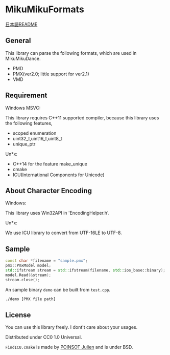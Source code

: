 # MikuMikuFormats

[日本語README](README_Ja.md)

## General

This library can parse the following formats, which are used in MikuMikuDance.

- PMD
- PMX(ver2.0; little support for ver2.1)
- VMD

## Requirement
Windows MSVC:

This library requires C++11 supported compiler, because this library uses the following features,

- scoped enumeration
- uint32_t,uint16_t,uint8_t
- unique_ptr

Un\*x:
- C++14 for the feature make_unique
- cmake
- ICU(International Components for Unicode)

## About Character Encoding
Windows:

This library uses Win32API in 'EncodingHelper.h'.

Un\*x:

We use ICU library to convert from UTF-16LE to UTF-8.

## Sample

```cpp
const char *filename = "sample.pmx";
pmx::PmxModel model;
std::ifstream stream = std::ifstream(filename, std::ios_base::binary);
model.Read(&stream);
stream.close();
```

An sample binary `demo` can be built from `test.cpp`.
```bash
./demo [PMX file path]
```

## License

You can use this library freely.
I dont't care about your usages.

Distributed under CC0 1.0 Universal.

`FindICU.cmake` is made by [POINSOT Julien](https://github.com/julp/FindICU.cmake) and is under BSD.
